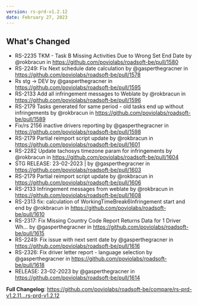 ```yaml
---
version: rs-prd-v1.2.12
date: February 27, 2023
---
```


## What's Changed
* RS-2235 TKM - Task B Missing Activities Due to Wrong Set End Date by @rokbracun in https://github.com/poviolabs/roadsoft-be/pull/1580
* RS-2249: Fix Next schedule date calculation by @gasperthegracner in https://github.com/poviolabs/roadsoft-be/pull/1578
* Rs stg -> DEV by @gasperthegracner in https://github.com/poviolabs/roadsoft-be/pull/1595
* RS-2133 Add all infringement messages to Weblate by @rokbracun in https://github.com/poviolabs/roadsoft-be/pull/1596
* RS-2179 Tasks generated for same period - old tasks end up without infringements by @rokbracun in https://github.com/poviolabs/roadsoft-be/pull/1589
* Fix/rs 2156 inactive drivers reporting by @gasperthegracner in https://github.com/poviolabs/roadsoft-be/pull/1598
* RS-2179 Partial reimport script update by @rokbracun in https://github.com/poviolabs/roadsoft-be/pull/1601
* RS-2282 Update tachosys timezone param for infringements by @rokbracun in https://github.com/poviolabs/roadsoft-be/pull/1604
* STG RELEASE: 23-02-2023 | by @gasperthegracner in https://github.com/poviolabs/roadsoft-be/pull/1603
* RS-2179 Partial reimport script update by @rokbracun in https://github.com/poviolabs/roadsoft-be/pull/1606
* RS-2133 Infringement messages from weblate  by @rokbracun in https://github.com/poviolabs/roadsoft-be/pull/1608
* RS-2313 fix: calculation of WorkingTimeBreak6Infringement start and end by @rokbracun in https://github.com/poviolabs/roadsoft-be/pull/1610
* RS-2317: Fix Missing Country Code Report Returns Data for 1 Driver Wh… by @gasperthegracner in https://github.com/poviolabs/roadsoft-be/pull/1615
* RS-2249: Fix issue with next sent date by @gasperthegracner in https://github.com/poviolabs/roadsoft-be/pull/1616
* RS-2326: Fix driver letter report - language selection by @gasperthegracner in https://github.com/poviolabs/roadsoft-be/pull/1618
* RELEASE: 23-02-2023  by @gasperthegracner in https://github.com/poviolabs/roadsoft-be/pull/1614


**Full Changelog**: https://github.com/poviolabs/roadsoft-be/compare/rs-prd-v1.2.11...rs-prd-v1.2.12